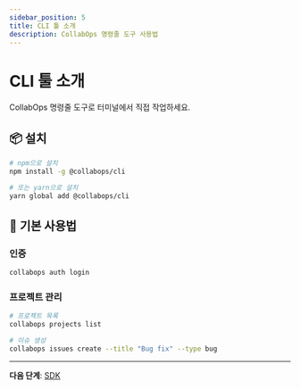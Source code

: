 ```yaml
---
sidebar_position: 5
title: CLI 툴 소개
description: CollabOps 명령줄 도구 사용법
---
```


# CLI 툴 소개

CollabOps 명령줄 도구로 터미널에서 직접 작업하세요.

## 📦 설치

```bash
# npm으로 설치
npm install -g @collabops/cli

# 또는 yarn으로 설치
yarn global add @collabops/cli
```

## 🚀 기본 사용법

### 인증
```bash
collabops auth login
```

### 프로젝트 관리
```bash
# 프로젝트 목록
collabops projects list

# 이슈 생성
collabops issues create --title "Bug fix" --type bug
```

---

**다음 단계**: [SDK](/api/sdks) 